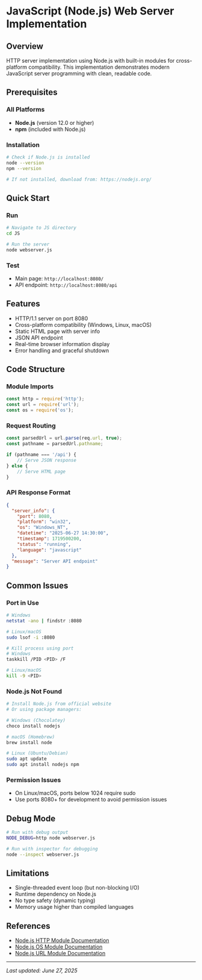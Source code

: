 # JavaScript (Node.js) Web Server Implementation

## Overview

HTTP server implementation using Node.js with built-in modules for cross-platform compatibility. This implementation demonstrates modern JavaScript server programming with clean, readable code.

## Prerequisites

### All Platforms
- **Node.js** (version 12.0 or higher)
- **npm** (included with Node.js)

### Installation
```bash
# Check if Node.js is installed
node --version
npm --version

# If not installed, download from: https://nodejs.org/
```

## Quick Start

### Run
```bash
# Navigate to JS directory
cd JS

# Run the server
node webserver.js
```

### Test
- Main page: `http://localhost:8080/`
- API endpoint: `http://localhost:8080/api`

## Features

- HTTP/1.1 server on port 8080
- Cross-platform compatibility (Windows, Linux, macOS)
- Static HTML page with server info
- JSON API endpoint
- Real-time browser information display
- Error handling and graceful shutdown

## Code Structure

### Module Imports
```javascript
const http = require('http');
const url = require('url');
const os = require('os');
```

### Request Routing
```javascript
const parsedUrl = url.parse(req.url, true);
const pathname = parsedUrl.pathname;

if (pathname === '/api') {
    // Serve JSON response
} else {
    // Serve HTML page
}
```

### API Response Format
```json
{
  "server_info": {
    "port": 8080,
    "platform": "win32",
    "os": "Windows_NT",
    "datetime": "2025-06-27 14:30:00",
    "timestamp": 1719500200,
    "status": "running",
    "language": "javascript"
  },
  "message": "Server API endpoint"
}
```

## Common Issues

### Port in Use
```bash
# Windows
netstat -ano | findstr :8080

# Linux/macOS
sudo lsof -i :8080

# Kill process using port
# Windows
taskkill /PID <PID> /F

# Linux/macOS
kill -9 <PID>
```

### Node.js Not Found
```bash
# Install Node.js from official website
# Or using package managers:

# Windows (Chocolatey)
choco install nodejs

# macOS (Homebrew)
brew install node

# Linux (Ubuntu/Debian)
sudo apt update
sudo apt install nodejs npm
```

### Permission Issues
- On Linux/macOS, ports below 1024 require sudo
- Use ports 8080+ for development to avoid permission issues

## Debug Mode
```bash
# Run with debug output
NODE_DEBUG=http node webserver.js

# Run with inspector for debugging
node --inspect webserver.js
```

## Limitations

- Single-threaded event loop (but non-blocking I/O)
- Runtime dependency on Node.js
- No type safety (dynamic typing)
- Memory usage higher than compiled languages

## References

- [Node.js HTTP Module Documentation](https://nodejs.org/api/http.html)
- [Node.js OS Module Documentation](https://nodejs.org/api/os.html)
- [Node.js URL Module Documentation](https://nodejs.org/api/url.html)

---

*Last updated: June 27, 2025*